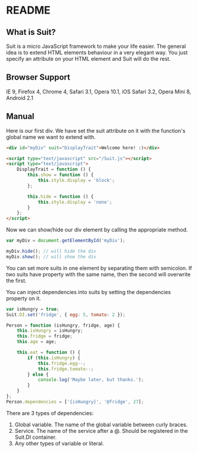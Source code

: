 README
======

What is Suit?
-------------

Suit is a micro JavaScript framework to make your life easier. The general
idea is to extend HTML elements behaviour in a very elegant way. You just
specify an attribute on your HTML element and Suit will do the rest.

Browser Support
---------------

IE 9, Firefox 4, Chrome 4, Safari 3.1, Opera 10.1,
iOS Safari 3.2, Opera Mini 8, Android 2.1

Manual
------

Here is our first div. We have set the suit attribute on it with the
function's global name we want to extend with.

```html
<div id="myDiv" suit="DisplayTrait">Welcome here! :)</div>

<script type="text/javascript" src="/Suit.js"></script>
<script type="text/javascript">
    DisplayTrait = function () {
        this.show = function () {
            this.style.display = 'block';
        };

        this.hide = function () {
            this.style.display = 'none';
        }
    };
</script>
```

Now we can show/hide our div element by calling the appropriate method.

```javascript
var myDiv = document.getElementById('myDiv');

myDiv.hide(); // will hide the div
myDiv.show(); // will show the div
```

You can set more suits in one element by separating them with semicolon. If
two suits have property with the same name, then the second will overwrite
the first.

You can inject dependencies into suits by setting the dependencies property on it.

```javascript
var isHungry = true;
Suit.DI.set('fridge', { egg: 5, tomato: 2 });

Person = function (isHungry, fridge, age) {
    this.isHungry = isHungry;
    this.fridge = fridge;
    this.age = age;

    this.eat = function () {
        if (this.isHungry) {
            this.fridge.egg--;
            this.fridge.tomato--;
        } else {
            console.log('Maybe later, but thanks.');
        }
    }
};
Person.dependencies = ['{isHungry}', '@fridge', 27];
```

There are 3 types of dependencies:
1. Global variable. The name of the global variable between curly braces.
2. Service. The name of the service after a @. Should be registered in the Suit.DI container.
3. Any other types of variable or literal.